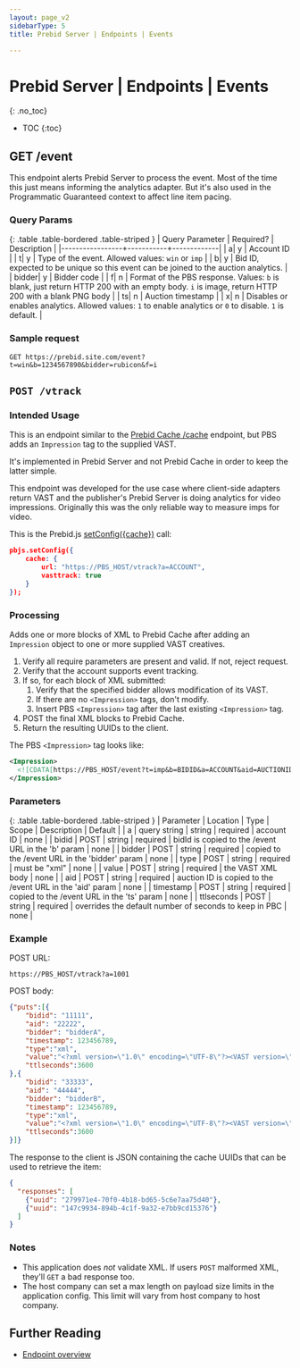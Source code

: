 ```yaml
---
layout: page_v2
sidebarType: 5
title: Prebid Server | Endpoints | Events

---
```


# Prebid Server | Endpoints | Events
{: .no_toc}

- TOC
{:toc}

## GET /event

This endpoint alerts Prebid Server to process the event. Most of the time this just means informing the analytics adapter. But it's also used in the Programmatic Guaranteed context to affect line item pacing.

### Query Params

{: .table .table-bordered .table-striped }
| Query Parameter | Required? | Description |
|-----------------+-----------+-------------|
| a| y | Account ID |
| t| y | Type of the event. Allowed values: `win` or `imp` |
| b| y | Bid ID, expected to be unique so this event can be joined to the auction analytics. |
| bidder| y | Bidder code |
| f| n | Format of the PBS response. Values: `b` is blank, just return HTTP 200 with an empty body. `i` is image, return HTTP 200 with a blank PNG body |
| ts| n | Auction timestamp |
| x| n | Disables or enables analytics. Allowed values: `1` to enable analytics or `0` to disable. `1` is default. |

### Sample request

```text
GET https://prebid.site.com/event?t=win&b=1234567890&bidder=rubicon&f=i
```

## `POST /vtrack`

### Intended Usage

This is an endpoint similar to the [Prebid Cache /cache](/prebid-server/endpoints/pbs-endpoints-pbc.html#post-cache) endpoint, but PBS adds an `Impression` tag to the supplied VAST.

It's implemented in Prebid Server and not Prebid Cache in order to keep the latter simple.

This endpoint was developed for the use case where client-side adapters return VAST
and the publisher's Prebid Server is doing analytics for video impressions. Originally
this was the only reliable way to measure imps for video.

This is the Prebid.js [setConfig({cache})](/dev-docs/publisher-api-reference/setConfig.html#setConfig-vast-cache) call:

```json
pbjs.setConfig({
    cache: {
        url: "https://PBS_HOST/vtrack?a=ACCOUNT",
        vasttrack: true
    }
});
```

### Processing

Adds one or more blocks of XML to Prebid Cache after adding an `Impression` object to one or more supplied VAST creatives.

1. Verify all require parameters are present and valid. If not, reject request.
1. Verify that the account supports event tracking.
1. If so, for each block of XML submitted:
    1. Verify that the specified bidder allows modification of its VAST.
    1. If there are no `<Impression>` tags, don't modify.
    1. Insert PBS `<Impression>` tag after the last existing `<Impression>` tag.
1. POST the final XML blocks to Prebid Cache.
1. Return the resulting UUIDs to the client.

The PBS `<Impression>` tag looks like:

```xml
<Impression>
  <![CDATA[https://PBS_HOST/event?t=imp&b=BIDID&a=ACCOUNT&aid=AUCTIONID&ts=TIMESTAMP&bidder=BIDDER&f=b]]>
</Impression>
```

### Parameters

{: .table .table-bordered .table-striped }
| Parameter | Location | Type | Scope | Description | Default |
| a | query string | string | required | account ID | none |
| bidid | POST | string | required | bidId is copied to the /event URL in the 'b' param | none |
| bidder | POST | string | required | copied to the /event URL in the 'bidder' param | none |
| type  | POST | string | required | must be "xml" | none |
| value  | POST | string | required | the VAST XML body | none |
| aid | POST | string | required | auction ID is copied to the /event URL in the 'aid' param | none |
| timestamp | POST | string | required | copied to the /event URL in the 'ts' param | none |
| ttlseconds | POST | string | required | overrides the default number of seconds to keep in PBC | none |

### Example

POST URL:

```text
https://PBS_HOST/vtrack?a=1001
```

POST body:

```json
{"puts":[{
    "bidid": "11111",
    "aid": "22222",
    "bidder": "bidderA",
    "timestamp": 123456789,
    "type":"xml",
    "value":"<?xml version=\"1.0\" encoding=\"UTF-8\"?><VAST version=\"4.0\"> ... </VAST>",
    "ttlseconds":3600
},{
    "bidid": "33333",
    "aid": "44444",
    "bidder": "bidderB",
    "timestamp": 123456789,
    "type":"xml",
    "value":"<?xml version=\"1.0\" encoding=\"UTF-8\"?><VAST version=\"4.0\"> ... </VAST>",
    "ttlseconds":3600
}]}
```

The response to the client is JSON containing the cache UUIDs that can be used to retrieve the item:

```json
{
  "responses": [
    {"uuid": "279971e4-70f0-4b18-bd65-5c6e7aa75d40"},
    {"uuid": "147c9934-894b-4c1f-9a32-e7bb9cd15376"}
  ]
}
```

### Notes

- This application does *not* validate XML. If users `POST` malformed XML, they'll `GET` a bad response too.
- The host company can set a max length on payload size limits in the application config. This limit will vary from host company to host company.

## Further Reading

- [Endpoint overview](/prebid-server/endpoints/pbs-endpoint-overview)
